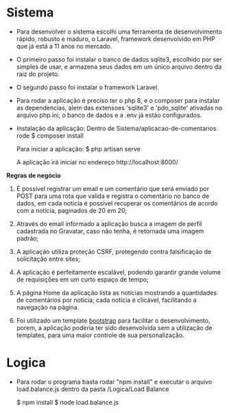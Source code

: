 # Sistema

-   Para desenvolver o sistema escolhi uma ferramenta de desenvolvimento rápido, robusto e maduro,
    o Laravel, framework desenvolvido em PHP que já está a 11 anos no mercado.

-   O primeiro passo foi instalar o banco de dados sqlite3, escolhido por ser simples de usar,
    e armazena seus dados em um único arquivo dentro da raiz do projeto.

-   O segundo passo foi instalar o framework Laravel.

-   Para rodar a aplicação é preciso ter o php 8, e o composer para instalar as dependencias, alem das extensoes 'sqlite3' e 'pdo_sqlite' ativadas no arquivo php.ini; o banco de dados e a .env já estáo configurados.

-   Instalação da aplicação:
    Dentro de Sistema/aplicacao-de-comentarios rode
    $ composer install

    Para iniciar a aplicação:
    $ php artisan serve

    A aplicação irá iniciar no endereço http://localhost:8000/

**Regras de negócio**

1. É possivel registrar um email e um comentário que será enviado por POST para uma rota que valida e registra o comentário no banco de dados, em cada noticia é possível recuperar os comentários de acordo com a notícia, paginados de 20 em 20;

2. Através do email informado a aplicação busca a imagem de perfil cadastrada no Gravatar, caso não tenha, é retornada uma imagem padrão;

3. A aplicação utiliza proteção CSRF, protegendo contra falsificação de solicitação entre sites;

4. A aplicação é perfeitamente escalável, podendo garantir grande volume de requisições em um curto espaço de tempo;

5. A página Home da aplicação lista as noticias mostrando a quantidades de comentários por notícia; cada notícia é clicável,
   facilitando a navegação na página.

6. Foi utilizado um template [bootstrap](https://getbootstrap.com/docs/5.2/examples/) para facilitar o desenvolvimento, porem,
   a aplicação poderia ter sido desenvolvida sem a utilização de templates, para uma maior controle de sua personalização.

# Logica

-   Para rodar o programa basta rodar "npm install" e executar o arquivo load.balance.js dentro da pasta
    /Logica/Load Balance

    $ npm install
    $ node load.balance.js
